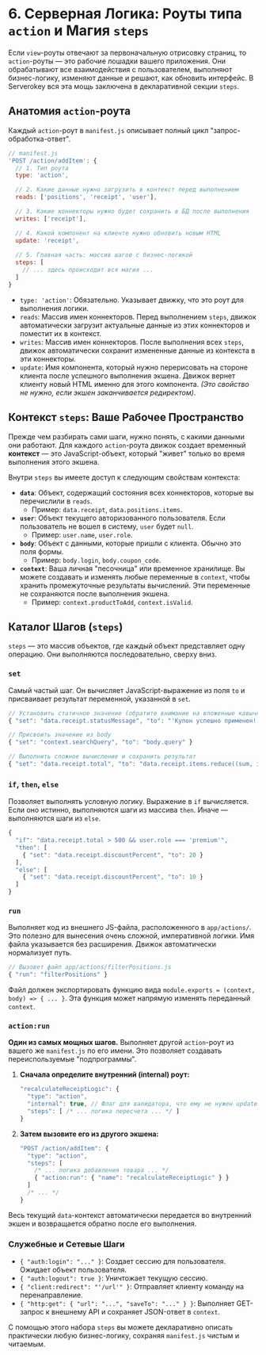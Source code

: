# 6. Серверная Логика: Роуты типа `action` и Магия `steps`

Если `view`-роуты отвечают за первоначальную отрисовку страниц, то `action`-роуты — это рабочие лошадки вашего приложения. Они обрабатывают все взаимодействия с пользователем, выполняют бизнес-логику, изменяют данные и решают, как обновить интерфейс. В Serverokey вся эта мощь заключена в декларативной секции `steps`.

## Анатомия `action`-роута

Каждый `action`-роут в `manifest.js` описывает полный цикл "запрос-обработка-ответ".

```javascript
// manifest.js
'POST /action/addItem': {
  // 1. Тип роута
  type: 'action',

  // 2. Какие данные нужно загрузить в контекст перед выполнением
  reads: ['positions', 'receipt', 'user'],

  // 3. Какие коннекторы нужно будет сохранить в БД после выполнения
  writes: ['receipt'],

  // 4. Какой компонент на клиенте нужно обновить новым HTML
  update: 'receipt',
  
  // 5. Главная часть: массив шагов с бизнес-логикой
  steps: [
    // ... здесь происходит вся магия ...
  ]
}
```

*   `type: 'action'`: Обязательно. Указывает движку, что это роут для выполнения логики.
*   `reads`: Массив имен коннекторов. Перед выполнением `steps`, движок автоматически загрузит актуальные данные из этих коннекторов и поместит их в контекст.
*   `writes`: Массив имен коннекторов. После выполнения всех `steps`, движок автоматически сохранит измененные данные из контекста в эти коннекторы.
*   `update`: Имя компонента, который нужно перерисовать на стороне клиента после успешного выполнения экшена. Движок вернет клиенту новый HTML именно для этого компонента. *(Это свойство не нужно, если экшен заканчивается редиректом)*.

## Контекст `steps`: Ваше Рабочее Пространство

Прежде чем разбирать сами шаги, нужно понять, с какими данными они работают. Для каждого `action`-роута движок создает временный **контекст** — это JavaScript-объект, который "живет" только во время выполнения этого экшена.

Внутри `steps` вы имеете доступ к следующим свойствам контекста:

*   **`data`**: Объект, содержащий состояния всех коннекторов, которые вы перечислили в `reads`.
    *   Пример: `data.receipt`, `data.positions.items`.
*   **`user`**: Объект текущего авторизованного пользователя. Если пользователь не вошел в систему, `user` будет `null`.
    *   Пример: `user.name`, `user.role`.
*   **`body`**: Объект с данными, которые пришли с клиента. Обычно это поля формы.
    *   Пример: `body.login`, `body.coupon_code`.
*   **`context`**: Ваша личная "песочница" или временное хранилище. Вы можете создавать и изменять любые переменные в `context`, чтобы хранить промежуточные результаты вычислений. Эти переменные не сохраняются после выполнения экшена.
    *   Пример: `context.productToAdd`, `context.isValid`.

## Каталог Шагов (`steps`)

`steps` — это массив объектов, где каждый объект представляет одну операцию. Они выполняются последовательно, сверху вниз.

### `set`
Самый частый шаг. Он вычисляет JavaScript-выражение из поля `to` и присваивает результат переменной, указанной в `set`.

```javascript
// Установить статичное значение (обратите внимание на вложенные кавычки)
{ "set": "data.receipt.statusMessage", "to": "'Купон успешно применен!'" }

// Присвоить значение из body
{ "set": "context.searchQuery", "to": "body.query" }

// Выполнить сложное вычисление и сохранить результат
{ "set": "data.receipt.total", "to": "data.receipt.items.reduce((sum, item) => sum + item.price, 0)" }
```

### `if`, `then`, `else`
Позволяет выполнять условную логику. Выражение в `if` вычисляется. Если оно истинно, выполняются шаги из массива `then`. Иначе — выполняются шаги из `else`.

```javascript
{
  "if": "data.receipt.total > 500 && user.role === 'premium'",
  "then": [
    { "set": "data.receipt.discountPercent", "to": 20 }
  ],
  "else": [
    { "set": "data.receipt.discountPercent", "to": 10 }
  ]
}
```

### `run`
Выполняет код из внешнего JS-файла, расположенного в `app/actions/`. Это полезно для вынесения очень сложной, императивной логики. Имя файла указывается без расширения. Движок автоматически нормализует путь.

```javascript
// Вызовет файл app/actions/filterPositions.js
{ "run": "filterPositions" }
```
Файл должен экспортировать функцию вида `module.exports = (context, body) => { ... }`. Эта функция может напрямую изменять переданный `context`.

### `action:run`
**Один из самых мощных шагов.** Выполняет другой `action`-роут из вашего же `manifest.js` по его имени. Это позволяет создавать переиспользуемые "подпрограммы".

1.  **Сначала определите внутренний (internal) роут:**
    ```javascript
    "recalculateReceiptLogic": {
      "type": "action",
      "internal": true, // Флаг для валидатора, что ему не нужен update/redirect
      "steps": [ /* ... логика пересчета ... */ ]
    }
    ```
2.  **Затем вызовите его из другого экшена:**
    ```javascript
    "POST /action/addItem": {
      "type": "action",
      "steps": [
        /* ... логика добавления товара ... */
        { "action:run": { "name": "recalculateReceiptLogic" } }
      ]
      /* ... */
    }
    ```
Весь текущий `data`-контекст автоматически передается во внутренний экшен и возвращается обратно после его выполнения.

### Служебные и Сетевые Шаги

*   `{ "auth:login": "..." }`: Создает сессию для пользователя. Ожидает объект пользователя.
*   `{ "auth:logout": true }`: Уничтожает текущую сессию.
*   `{ "client:redirect": "'/url'" }`: Отправляет клиенту команду на перенаправление.
*   `{ "http:get": { "url": "...", "saveTo": "..." } }`: Выполняет GET-запрос к внешнему API и сохраняет JSON-ответ в `context`.

С помощью этого набора `steps` вы можете декларативно описать практически любую бизнес-логику, сохраняя `manifest.js` чистым и читаемым.
